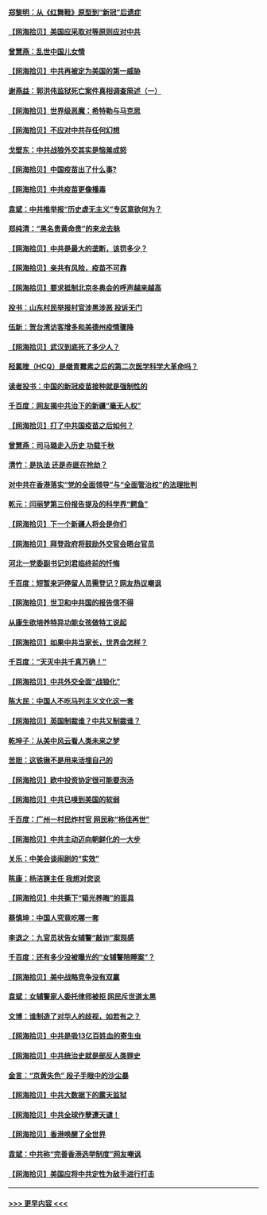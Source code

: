 #### [郑黎明：从《红舞鞋》原型到“新冠”后遗症](../pages/nsc993/n12890469.md?t=04200752) 
#### [【网海拾贝】美国应采取对等原则应对中共](../pages/nsc993/n12889176.md?t=04200752) 
#### [曾慧燕：乱世中国儿女情](../pages/nsc993/n12887931.md?t=04200752) 
#### [【网海拾贝】中共再被定为美国的第一威胁](../pages/nsc993/n12887580.md?t=04200752) 
#### [谢燕益：郭洪伟监狱死亡案件真相调查简述（一）](../pages/nsc993/n12885648.md?t=04200752) 
#### [【网海拾贝】世界级恶魔：希特勒与马克思](../pages/nsc993/n12884062.md?t=04200752) 
#### [【网海拾贝】不应对中共存任何幻想](../pages/nsc993/n12881460.md?t=04200752) 
#### [戈壁东：中共战狼外交其实是恼羞成怒](../pages/nsc993/n12880392.md?t=04200752) 
#### [【网海拾贝】中国疫苗出了什么事?](../pages/nsc993/n12879124.md?t=04200752) 
#### [【网海拾贝】中共疫苗更像播毒](../pages/nsc993/n12876631.md?t=04200752) 
#### [袁斌：中共推举报“历史虚无主义”专区意欲何为？](../pages/nsc993/n12876530.md?t=04200752) 
#### [郑纯清：“黑名贵黄命贵”的来龙去脉](../pages/nsc993/n12875589.md?t=04200752) 
#### [【网海拾贝】中共是最大的垄断，该罚多少？](../pages/nsc993/n12874006.md?t=04200752) 
#### [【网海拾贝】亲共有风险，疫苗不可靠](../pages/nsc993/n12872224.md?t=04200752) 
#### [【网海拾贝】要求抵制北京冬奥会的呼声越来越高](../pages/nsc993/n12868962.md?t=04200752) 
#### [投书：山东村民举报村官涉黑涉恶 投诉无门](../pages/nsc993/n12869726.md?t=04200752) 
#### [伍新：贺台湾访客增多和美德州疫情骤降](../pages/nsc993/n12865651.md?t=04200752) 
#### [【网海拾贝】武汉到底死了多少人？](../pages/nsc993/n12863707.md?t=04200752) 
#### [羟氯喹（HCQ）是继青霉素之后的第二次医学科学大革命吗？](../pages/nsc993/n12638564.md?t=04200752) 
#### [读者投书：中国的新冠疫苗接种就是强制性的](../pages/nsc993/n12859932.md?t=04200752) 
#### [千百度：网友揭中共治下的新疆“毫无人权”](../pages/nsc993/n12858385.md?t=04200752) 
#### [【网海拾贝】打了中共国疫苗之后如何？](../pages/nsc993/n12857866.md?t=04200752) 
#### [曾慧燕：司马璐走入历史 功载千秋](../pages/nsc993/n12856996.md?t=04200752) 
#### [清竹：是执法 还是赤匪在抢劫？](../pages/nsc993/n12856952.md?t=04200752) 
#### [对中共在香港落实“党的全面领导”与“全面管治权”的法理批判](../pages/nsc993/n12856929.md?t=04200752) 
#### [乾元：闫丽梦第三份报告提及的科学界“鳄鱼”](../pages/nsc993/n12855985.md?t=04200752) 
#### [【网海拾贝】下一个新疆人将会是你们](../pages/nsc993/n12855864.md?t=04200752) 
#### [【网海拾贝】拜登政府将鼓励外交官会晤台官员](../pages/nsc993/n12853615.md?t=04200752) 
#### [河北一党委副书记刘君临终前的忏悔](../pages/nsc993/n12849420.md?t=04200752) 
#### [千百度：短暂来沪停留人员需登记？网友热议嘲讽](../pages/nsc993/n12853497.md?t=04200752) 
#### [【网海拾贝】世卫和中共国的报告信不得](../pages/nsc993/n12850902.md?t=04200752) 
#### [从康生欲培养特异功能女孩做特工说起](../pages/nsc993/n12849289.md?t=04200752) 
#### [【网海拾贝】如果中共当家长，世界会怎样？](../pages/nsc993/n12848436.md?t=04200752) 
#### [千百度：“天灭中共千真万确！”](../pages/nsc993/n12845659.md?t=04200752) 
#### [【网海拾贝】中共外交全面“战狼化”](../pages/nsc993/n12845607.md?t=04200752) 
#### [陈大民：中国人不吃马列主义文化这一套](../pages/nsc993/n12842496.md?t=04200752) 
#### [【网海拾贝】英国制裁谁？中共又制裁谁？](../pages/nsc993/n12840909.md?t=04200752) 
#### [乾坤子：从美中风云看人类未来之梦](../pages/nsc993/n12840590.md?t=04200752) 
#### [苦胆：这铁锹不是用来活埋自己的](../pages/nsc993/n12839512.md?t=04200752) 
#### [【网海拾贝】欧中投资协定很可能要泡汤](../pages/nsc993/n12835122.md?t=04200752) 
#### [【网海拾贝】中共已嗅到美国的软弱](../pages/nsc993/n12832411.md?t=04200752) 
#### [千百度：广州一村民炸村官 网民称“杨佳再世”](../pages/nsc993/n12832380.md?t=04200752) 
#### [【网海拾贝】中共主动迈向朝鲜化的一大步](../pages/nsc993/n12829887.md?t=04200752) 
#### [关乐：中美会谈闹剧的“实效”](../pages/nsc993/n12826698.md?t=04200752) 
#### [陈康：杨洁篪主任  我想对您说](../pages/nsc993/n12826609.md?t=04200752) 
#### [【网海拾贝】中共撕下“韬光养晦”的面具](../pages/nsc993/n12826459.md?t=04200752) 
#### [蔡慎坤：中国人究竟吃哪一套](../pages/nsc993/n12826010.md?t=04200752) 
#### [李退之：九官员状告女辅警“敲诈”案观感](../pages/nsc993/n12823984.md?t=04200752) 
#### [千百度：还有多少没被曝光的“女辅警陪睡案”？](../pages/nsc993/n12822136.md?t=04200752) 
#### [【网海拾贝】美中战略竞争没有双赢](../pages/nsc993/n12822105.md?t=04200752) 
#### [袁斌：女辅警家人委托律师被拒 网民斥世道太黑](../pages/nsc993/n12822004.md?t=04200752) 
#### [文博：谁制造了对华人的歧视，如若有之？](../pages/nsc993/n12821635.md?t=04200752) 
#### [【网海拾贝】中共是吸13亿百姓血的寄生虫](../pages/nsc993/n12819191.md?t=04200752) 
#### [【网海拾贝】中共统治史就是部反人类罪史](../pages/nsc993/n12816738.md?t=04200752) 
#### [金言：“京黄失色” 段子手眼中的沙尘暴](../pages/nsc993/n12815700.md?t=04200752) 
#### [【网海拾贝】中共大数据下的露天监狱](../pages/nsc993/n12811075.md?t=04200752) 
#### [【网海拾贝】中共全球作孽遭天谴！](../pages/nsc993/n12810258.md?t=04200752) 
#### [【网海拾贝】香港唤醒了全世界](../pages/nsc993/n12809100.md?t=04200752) 
#### [袁斌：中共称“完善香港选举制度”网友嘲讽](../pages/nsc993/n12808994.md?t=04200752) 
#### [【网海拾贝】美国应将中共定性为敌手进行打击](../pages/nsc993/n12806870.md?t=04200752) 

----
#### [ >>> 更早内容 <<< ](../indexes/nsc993-earlier.md)

